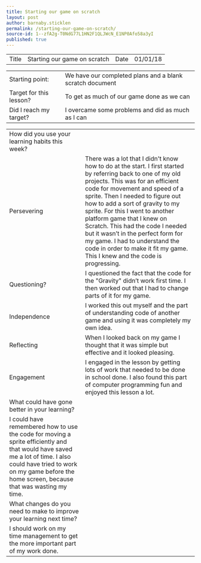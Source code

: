 ```yaml
---
title: Starting our game on scratch
layout: post
author: barnaby.sticklen
permalink: /starting-our-game-on-scratch/
source-id: 1--zfA2g-T0NdG77L1HN2F1QLJWcN_E1NP0Afo58a3yI
published: true
---
```

<table>
  <tr>
    <td>Title</td>
    <td>Starting our game on scratch</td>
    <td>Date</td>
    <td>01/01/18</td>
  </tr>
</table>


<table>
  <tr>
    <td>Starting point:</td>
    <td>We have our completed plans and a blank scratch document</td>
  </tr>
  <tr>
    <td>Target for this lesson?</td>
    <td>To get as much of our game done as we can</td>
  </tr>
  <tr>
    <td>Did I reach my target? </td>
    <td>I overcame some problems and did as much as I can </td>
  </tr>
</table>


<table>
  <tr>
    <td>How did you use your learning habits this week?</td>
    <td></td>
  </tr>
  <tr>
    <td>Persevering</td>
    <td>There was a lot that I didn't know how to do at the start. I first started by referring back to one of my old projects. This was for an efficient code for movement and speed of a sprite. Then I needed to figure out how to add a sort of gravity to my sprite. For this I went to another platform game that I knew on Scratch. This had the code I needed but it wasn’t in the perfect form for my game. I had to understand the code in order to make it fit my game. This I knew and the code is progressing. </td>
  </tr>
  <tr>
    <td>Questioning?</td>
    <td>I questioned the fact that the code for the "Gravity" didn’t work first time. I then worked out that I had to change parts of it for my game.</td>
  </tr>
  <tr>
    <td>Independence</td>
    <td>I worked this out myself and the part of understanding code of another game and using it was completely my own idea.</td>
  </tr>
  <tr>
    <td>Reflecting</td>
    <td>When I looked back on my game I thought that it was simple but effective and it looked pleasing. </td>
  </tr>
  <tr>
    <td>Engagement</td>
    <td>I engaged in the lesson by getting lots of work that needed to be done in school done. I also found this part of computer programming fun and enjoyed this lesson a lot.</td>
  </tr>
  <tr>
    <td>What could have gone better in your learning?</td>
    <td></td>
  </tr>
  <tr>
    <td>I could have remembered how to use the code for moving a sprite efficiently and that would have saved me a lot of time. I also could have tried to work on my game before the home screen, because that was wasting my time. </td>
    <td></td>
  </tr>
  <tr>
    <td>What changes do you need to make to improve your learning next time?</td>
    <td></td>
  </tr>
  <tr>
    <td>I should work on my time management to get the more important part of my work done.</td>
    <td></td>
  </tr>
</table>


